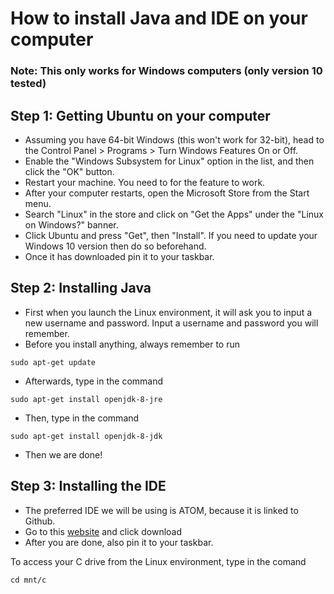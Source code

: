 # How to install Java and IDE on your computer
### Note: This only works for Windows computers (only version 10 tested)
## Step 1: Getting Ubuntu on your computer
- Assuming you have 64-bit Windows (this won't work for 32-bit), head to the Control Panel > Programs > Turn Windows Features On or Off.
- Enable the "Windows Subsystem for Linux" option in the list, and then click the "OK" button.
- Restart your machine. You need to for the feature to work.
- After your computer restarts, open the Microsoft Store from the Start menu. 
- Search "Linux" in the store and click on "Get the Apps" under the "Linux on Windows?" banner. 
- Click Ubuntu and press "Get", then "Install". If you need to update your Windows 10 version then do so beforehand.
- Once it has downloaded pin it to your taskbar.
## Step 2: Installing Java
- First when you launch the Linux environment, it will ask you to input a new username and password. Input a username and password you will remember.
- Before you install anything, always remember to run
```
sudo apt-get update
```
- Afterwards, type in the command 
```
sudo apt-get install openjdk-8-jre
```
- Then, type in the command 
```
sudo apt-get install openjdk-8-jdk
```
- Then we are done!
## Step 3: Installing the IDE
- The preferred IDE we will be using is ATOM, because it is linked to Github.
- Go to this [website](https://atom.io/) and click download
- After you are done, also pin it to your taskbar. 


To access your C drive from the Linux environment, type in the comand 
```
cd mnt/c
```
